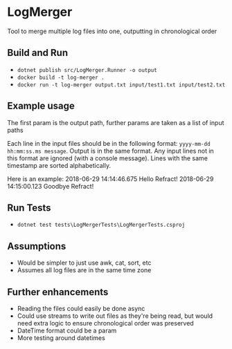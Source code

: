 # LogMerger
Tool to merge multiple log files into one, outputting in chronological order

## Build and Run
- `dotnet publish src/LogMerger.Runner -o output`
- `docker build -t log-merger .`
- `docker run -t log-merger output.txt input/test1.txt input/test2.txt`

## Example usage
The first param is the output path, further params are taken as a list of input paths

Each line in the input files should be in the following format: `yyyy-mm-dd hh:mm:ss.ms message`.
Output is in the same format.
Any input lines not in this format are ignored (with a console message).
Lines with the same timestamp are sorted alphabetically.

Here is an example:
2018-06-29 14:14:46.675 Hello Refract!
2018-06-29 14:15:00.123 Goodbye Refract!

## Run Tests
- `dotnet test tests\LogMergerTests\LogMergerTests.csproj`

## Assumptions
- Would be simpler to just use awk, cat, sort, etc
- Assumes all log files are in the same time zone

## Further enhancements
- Reading the files could easily be done async
- Could use streams to write out files as they're being read, but would need extra logic to ensure chronological order was preserved
- DateTime format could be a param
- More testing around datetimes